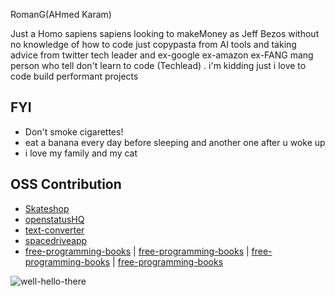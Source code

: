 
<p >
RomanG(AHmed Karam)
</p>


Just a Homo sapiens sapiens looking to makeMoney as Jeff Bezos without no knowledge of how to code just copypasta from AI tools and taking advice from twitter tech leader and ex-google ex-amazon ex-FANG mang person who tell don't learn to code (Techlead) .  i'm kidding just i love to code build performant projects  




## FYI

- Don't smoke cigarettes! 
- eat a banana every day before sleeping and another one after u woke up 
- i love my family  and my cat  
  
  


## OSS Contribution 

- [Skateshop](https://github.com/sadmann7/skateshop/pull/62)
- [openstatusHQ](https://github.com/openstatusHQ/openstatus/pull/13)
- [text-converter](https://github.com/sowidan1/Text-Converter-Google-Extension/pull/1) 
- [spacedriveapp](https://github.com/spacedriveapp/spacedrive/pull/1521) 
- [free-programming-books](https://github.com/EbookFoundation/free-programming-books/pull/10555) | [free-programming-books](https://github.com/EbookFoundation/free-programming-books/pull/10555) | [free-programming-books](https://github.com/EbookFoundation/free-programming-books/pull/10555) | [free-programming-books](https://github.com/EbookFoundation/free-programming-books/pull/10555)

![well-hello-there](https://github.com/Adamkaram/Adamkaram/assets/52092726/1a7211a4-9b2b-4ae6-b6b5-6b2bf156d582)

